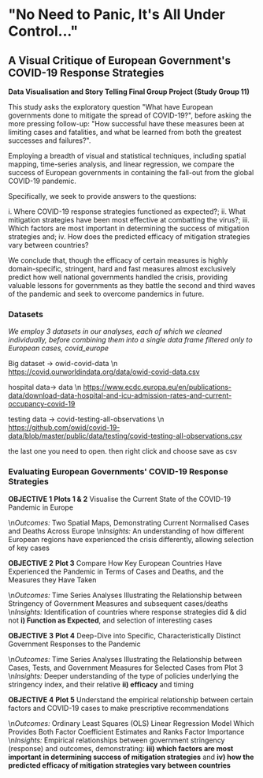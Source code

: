 # "No Need to Panic, It's All Under Control..." 
## A Visual Critique of European Government's COVID-19 Response Strategies

**Data Visualisation and Story Telling Final Group Project (Study Group 11)**

This study asks the exploratory question "What have European governments done to mitigate the spread of COVID-19?", before asking the more pressing follow-up: "How successful have these measures been at limiting cases and fatalities, and what be learned from both the greatest successes and failures?". 

Employing a breadth of visual and statistical techniques, including spatial mapping, time-series analysis, and linear regression, we compare the success of European governments in containing the fall-out from the global COVID-19 pandemic. 

Specifically, we seek to provide answers to the questions: 

i.      Where COVID-19 response strategies functioned as expected?;
ii.	    What mitigation strategies have been most effective at combatting the virus?;
iii.	  Which factors are most important in determining the success of mitigation strategies and;
iv.     How does the predicted efficacy of mitigation strategies vary between countries?

We conclude that, though the efficacy of certain measures is highly domain-specific, stringent, hard and fast measures almost exclusively predict how well national governments handled the crisis, providing valuable lessons for governments as they battle the second and third waves of the pandemic and seek to overcome pandemics in future. 

### Datasets

*We employ 3 datasets in our analyses, each of which we cleaned individually, before combining them into a single data frame filtered only to European cases, covid_europe*

Big dataset -> owid-covid-data
\n https://covid.ourworldindata.org/data/owid-covid-data.csv

hospital data-> data
\n https://www.ecdc.europa.eu/en/publications-data/download-data-hospital-and-icu-admission-rates-and-current-occupancy-covid-19

testing data -> covid-testing-all-observations
\n https://github.com/owid/covid-19-data/blob/master/public/data/testing/covid-testing-all-observations.csv

the last one you need to open. then right click and choose save as csv

### Evaluating European Governments' COVID-19 Response Strategies

**OBJECTIVE 1** **Plots 1 & 2** Visualise the Current State of the COVID-19 Pandemic in Europe

\n*Outcomes:*                     Two Spatial Maps, Demonstrating Current Normalised Cases and Deaths Across Europe
\n*Insights:*                     An understanding of how different European regions have experienced the crisis differently, allowing selection of key cases

**OBJECTIVE 2** **Plot 3**      Compare How Key European Countries Have Experienced the Pandemic in Terms of Cases and Deaths, and the Measures they Have Taken

\n*Outcomes:*                     Time Series Analyses Illustrating the Relationship between Stringency of Government Measures and subsequent cases/deaths
\n*Insights:*                     Identification of countries where response strategies did & did not **i) Function as Expected**, and selection of interesting cases

**OBJECTIVE 3** **Plot 4**      Deep-Dive into Specific, Characteristically Distinct Government Responses to the Pandemic 

\n*Outcomes:*                     Time Series Analyses Illustrating the Relationship between Cases, Tests, and Government Measures for Selected Cases from Plot 3
\n*Insights:*                     Deeper understanding of the type of policies underlying the stringency index, and their relative **ii) efficacy** and timing

**OBJECTIVE 4** **Plot 5**      Understand the empirical relationship between certain factors and COVID-19 cases to make prescriptive recommendations

\n*Outcomes:*                     Ordinary Least Squares (OLS) Linear Regression Model Which Provides Both Factor Coefficient Estimates and Ranks Factor Importance 
\n*Insights:*                     Empirical relationships between government stringency (response) and outcomes, demonstrating:
                                **iii) which factors are most important in determining success of mitigation strategies** and 
                                **iv) how the predicted efficacy of mitigation strategies vary between countries**
                                
                           

